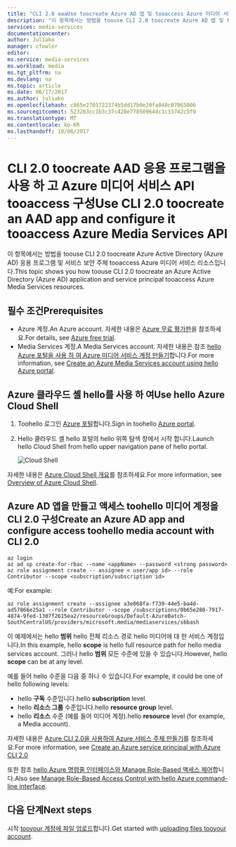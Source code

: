 ```yaml
---
title: "CLI 2.0 aaaUse toocreate Azure AD 앱 및 tooaccess Azure 미디어 서비스 API 구성 | Microsoft Docs"
description: "이 항목에서는 방법을 toouse CLI 2.0 toocreate Azure AD 앱 및 tooaccess Azure 미디어 서비스 API를 구성 합니다."
services: media-services
documentationcenter: 
author: Juliako
manager: cfowler
editor: 
ms.service: media-services
ms.workload: media
ms.tgt_pltfrm: na
ms.devlang: na
ms.topic: article
ms.date: 06/17/2017
ms.author: juliako
ms.openlocfilehash: c865e2701722374b5dd17b0e20fa848c07065006
ms.sourcegitcommit: 523283cc1b3c37c428e77850964dc1c33742c5f0
ms.translationtype: MT
ms.contentlocale: ko-KR
ms.lasthandoff: 10/06/2017
---
```

# <a name="use-cli-20-toocreate-an-aad-app-and-configure-it-tooaccess-azure-media-services-api"></a><span data-ttu-id="a2853-103">CLI 2.0 toocreate AAD 응용 프로그램을 사용 하 고 Azure 미디어 서비스 API tooaccess 구성</span><span class="sxs-lookup"><span data-stu-id="a2853-103">Use CLI 2.0 toocreate an AAD app and configure it tooaccess Azure Media Services API</span></span>

<span data-ttu-id="a2853-104">이 항목에서는 방법을 toouse CLI 2.0 toocreate Azure Active Directory (Azure AD) 응용 프로그램 및 서비스 보안 주체 tooaccess Azure 미디어 서비스 리소스입니다.</span><span class="sxs-lookup"><span data-stu-id="a2853-104">This topic shows you how toouse CLI 2.0 toocreate an Azure Active Directory (Azure AD) application and service principal tooaccess Azure Media Services resources.</span></span> 

## <a name="prerequisites"></a><span data-ttu-id="a2853-105">필수 조건</span><span class="sxs-lookup"><span data-stu-id="a2853-105">Prerequisites</span></span>

- <span data-ttu-id="a2853-106">Azure 계정.</span><span class="sxs-lookup"><span data-stu-id="a2853-106">An Azure account.</span></span> <span data-ttu-id="a2853-107">자세한 내용은 [Azure 무료 평가판](https://azure.microsoft.com/pricing/free-trial/)을 참조하세요.</span><span class="sxs-lookup"><span data-stu-id="a2853-107">For details, see [Azure free trial](https://azure.microsoft.com/pricing/free-trial/).</span></span> 
- <span data-ttu-id="a2853-108">Media Services 계정.</span><span class="sxs-lookup"><span data-stu-id="a2853-108">A Media Services account.</span></span> <span data-ttu-id="a2853-109">자세한 내용은 참조 [hello Azure 포털을 사용 하 여 Azure 미디어 서비스 계정 만들기](media-services-portal-create-account.md)합니다.</span><span class="sxs-lookup"><span data-stu-id="a2853-109">For more information, see [Create an Azure Media Services account using hello Azure portal](media-services-portal-create-account.md).</span></span>

## <a name="use-hello-azure-cloud-shell"></a><span data-ttu-id="a2853-110">Azure 클라우드 셸 hello를 사용 하 여</span><span class="sxs-lookup"><span data-stu-id="a2853-110">Use hello Azure Cloud Shell</span></span>

1. <span data-ttu-id="a2853-111">Toohello 로그인 [Azure 포털](https://portal.azure.com/)합니다.</span><span class="sxs-lookup"><span data-stu-id="a2853-111">Sign in toohello [Azure portal](https://portal.azure.com/).</span></span>
2. <span data-ttu-id="a2853-112">Hello 클라우드 셸 hello 포털의 hello 위쪽 탐색 창에서 시작 합니다.</span><span class="sxs-lookup"><span data-stu-id="a2853-112">Launch hello Cloud Shell from hello upper navigation pane of hello portal.</span></span>

    ![Cloud Shell](./media/media-services-cli-create-and-configure-aad-app/media-services-cli-create-and-configure-aad-app01.png) 

<span data-ttu-id="a2853-114">자세한 내용은 [Azure Cloud Shell 개요](../cloud-shell/overview.md)를 참조하세요.</span><span class="sxs-lookup"><span data-stu-id="a2853-114">For more information, see [Overview of Azure Cloud Shell](../cloud-shell/overview.md).</span></span>

## <a name="create-an-azure-ad-app-and-configure-access-toohello-media-account-with-cli-20"></a><span data-ttu-id="a2853-115">Azure AD 앱을 만들고 액세스 toohello 미디어 계정을 CLI 2.0 구성</span><span class="sxs-lookup"><span data-stu-id="a2853-115">Create an Azure AD app and configure access toohello media account with CLI 2.0</span></span>
 
```azurecli
az login
az ad sp create-for-rbac --name <appName> --password <strong password>
az role assignment create -- assignee < user/app id> --role Contributor --scope <subscription/subscription id>
```

<span data-ttu-id="a2853-116">예:</span><span class="sxs-lookup"><span data-stu-id="a2853-116">For example:</span></span>

```azurecli
az role assignment create --assignee a3e068fa-f739-44e5-ba4d-ad57866e25a1 --role Contributor --scope /subscriptions/0b65e280-7917-4874-9fed-1307f2615ea2/resourceGroups/Default-AzureBatch-SouthCentralUS/providers/microsoft.media/mediaservices/sbbash
```

<span data-ttu-id="a2853-117">이 예제에서는 hello **범위** hello 전체 리소스 경로 hello 미디어에 대 한 서비스 계정입니다.</span><span class="sxs-lookup"><span data-stu-id="a2853-117">In this example, hello **scope** is hello full resource path for hello media services account.</span></span> <span data-ttu-id="a2853-118">그러나 hello **범위** 모든 수준에 있을 수 있습니다.</span><span class="sxs-lookup"><span data-stu-id="a2853-118">However, hello **scope** can be at any level.</span></span>

<span data-ttu-id="a2853-119">예를 들어 hello 수준을 다음 중 하나 수 있습니다.</span><span class="sxs-lookup"><span data-stu-id="a2853-119">For example, it could be one of hello following levels:</span></span>
 
* <span data-ttu-id="a2853-120">hello **구독** 수준입니다.</span><span class="sxs-lookup"><span data-stu-id="a2853-120">hello **subscription** level.</span></span>
* <span data-ttu-id="a2853-121">hello **리소스 그룹** 수준입니다.</span><span class="sxs-lookup"><span data-stu-id="a2853-121">hello **resource group** level.</span></span>
* <span data-ttu-id="a2853-122">hello **리소스** 수준 (예를 들어 미디어 계정).</span><span class="sxs-lookup"><span data-stu-id="a2853-122">hello **resource** level (for example, a Media account).</span></span>

<span data-ttu-id="a2853-123">자세한 내용은 [Azure CLI 2.0을 사용하여 Azure 서비스 주체 만들기](https://docs.microsoft.com/cli/azure/create-an-azure-service-principal-azure-cli)를 참조하세요.</span><span class="sxs-lookup"><span data-stu-id="a2853-123">For more information, see [Create an Azure service principal with Azure CLI 2.0](https://docs.microsoft.com/cli/azure/create-an-azure-service-principal-azure-cli)</span></span>

<span data-ttu-id="a2853-124">또한 참조 [hello Azure 명령줄 인터페이스와 Manage Role-Based 액세스 제어](../active-directory/role-based-access-control-manage-access-azure-cli.md)합니다.</span><span class="sxs-lookup"><span data-stu-id="a2853-124">Also see [Manage Role-Based Access Control with hello Azure command-line interface](../active-directory/role-based-access-control-manage-access-azure-cli.md).</span></span> 

## <a name="next-steps"></a><span data-ttu-id="a2853-125">다음 단계</span><span class="sxs-lookup"><span data-stu-id="a2853-125">Next steps</span></span>

<span data-ttu-id="a2853-126">시작 [tooyour 계정에 파일 업로드](media-services-portal-upload-files.md)합니다.</span><span class="sxs-lookup"><span data-stu-id="a2853-126">Get started with [uploading files tooyour account](media-services-portal-upload-files.md).</span></span>

